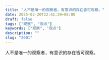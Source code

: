 ```yaml
---
title: "人不是唯一的观察者，有意识的存在皆可观察。"
date: 2025-02-20T22:41:39+08:00
draft: false
tags: ["观察", "观点"]
keywords: ["观察", "观点"]
description: ""
slug: "2001"
---
```


人不是唯一的观察者，有意识的存在皆可观察。